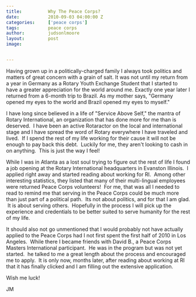 ```yaml
---
title:			Why The Peace Corps?
date:			2010-09-03 04:00:00 Z
categories:		['peace corps']
tags:			peace corps
author:			judsonlmoore
layout:			post
image:			


---
```


Having grown up in a politically-charged family I always took politics and matters of great concern with a grain of salt. It was not until my return from a year in Germany as a Rotary Youth Exchange Student that I started to have a greater appreciation for the world around me. Exactly one year later I returned from a 6-month trip to Brazil. As my mother says, "Germany opened my eyes to the world and Brazil opened my eyes to myself."

I have long since believed in a life of "Service Above Self," the mantra of Rotary International, an organization that has done more for me than is deserved.  I have been an active Rotaractor on the local and international stage and I have spread the word of Rotary everywhere I have traveled and lived.  If I spend the rest of my life working for their cause it will not be enough to pay back this debt.  Luckily for me, they aren't looking to cash in on anything.  This is just the way I feel!

While I was in Atlanta as a lost soul trying to figure out the rest of life I found a job opening at the Rotary International headquarters in Evanston Illinois.  I applied right away and started reading about working for RI.  Among other interesting statistics, they listed that many of their multi-lingual employees were returned Peace Corps volunteers!  For me, that was all I needed to read to remind me that serving in the Peace Corps could be much more than just part of a political path.  Its not about politics, and for that I am glad.  It is about serving others.  Hopefully in the process I will pick up the experience and credentials to be better suited to serve humanity for the rest of my life.

It should also not go unmentioned that I would probably not have actually applied to the Peace Corps had I not first spent the first half of 2010 in Los Angeles.  While there I became friends with David B., a Peace Corps Masters International participant.  He was in the program but was not yet started.  he talked to me a great length about the process and encouraged me to apply.  It is only now, months later, after reading about working at RI that it has finally clicked and I am filling out the extensive application.

Wish me luck!

JM
